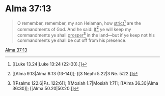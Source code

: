 # Alma 37:13

> O remember, remember, my son Helaman, how <u>strict</u>[^a] are the commandments of God. And he said: <u>If</u>[^b] ye will keep my commandments ye shall <u>prosper</u>[^c] in the land—but if ye keep not his commandments ye shall be cut off from his presence.

[Alma 37:13](https://www.churchofjesuschrist.org/study/scriptures/bofm/alma/37?lang=eng&id=p13#p13)


[^a]: [[Luke 13.24|Luke 13:24 (22-30).]]
[^b]: [[Alma 9.13|Alma 9:13 (13-14)]]; [[3 Nephi 5.22|3 Ne. 5:22.]]
[^c]: [[Psalms 122.6|Ps. 122:6]]; [[Mosiah 1.7|Mosiah 1:7]]; [[Alma 36.30|Alma 36:30]]; [[Alma 50.20|50:20.]]
